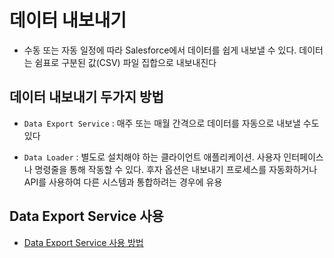 # 데이터 내보내기

 - 수동 또는 자동 일정에 따라 Salesforce에서 데이터를 쉽게 내보낼 수 있다. 데이터는 쉼표로 구분된 값(CSV) 파일 집합으로 내보내진다

## 데이터 내보내기 두가지 방법

 - `Data Export Service` : 매주 또는 매월 간격으로 데이터를 자동으로 내보낼 수도 있다

 - `Data Loader` : 별도로 설치해야 하는 클라이언트 애플리케이션. 사용자 인터페이스나 명령줄을 통해 작동할 수 있다. 후자 옵션은 내보내기 프로세스를 자동화하거나 API를 사용하여 다른 시스템과 통합하려는 경우에 유용

## Data Export Service 사용

 - [Data Export Service 사용 방법](https://trailhead.salesforce.com/ko/content/learn/modules/lex_implementation_data_management/lex_implementation_data_export?trailmix_creator_id=strailhead&trailmix_slug=prepare-for-your-salesforce-administrator-credential)
